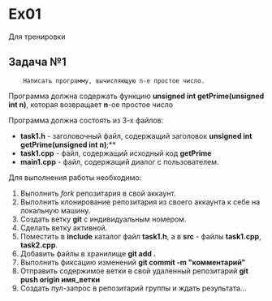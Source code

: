 # Ex01

Для тренировки

## Задача №1

```
    Написать программу, вычисляющую n-е простое число.
```

Программа должна содержать функцию **unsigned int getPrime(unsigned int n)**, которая возвращает **n**-ое простое число

Программа должна состоять из 3-х файлов:

- **task1.h** - заголовочный файл, содержащий заголовок **unsigned int getPrime(unsigned int n)**;**
- **task1.cpp** - файл, содержащий исходный код **getPrime**
- **main1.cpp** - файл, содержащий диалог с пользователем.

Для выполнения работы необходимо:
1. Выполнить *fork* репозитария в свой аккаунт.
1. Выполнить клонирование репозитария из своего аккаунта к себе на локальную машину.
1. Создать ветку **git** с индивидуальным номером.
1. Сделать ветку активной.
1. Поместить в **include** каталог файл **task1.h**, а в **src** - файлы **task1.cpp**, **task2.cpp**.
1. Добавить файлы в хранилище **git add .**
1. Выполнить фиксацию изменений **git commit -m "комментарий"**
1. Отправить содержимое ветки в свой удаленный репозитарий **git push origin имя_ветки**
1. Создать пул-запрос в репозитарий группы и ждать результата...
